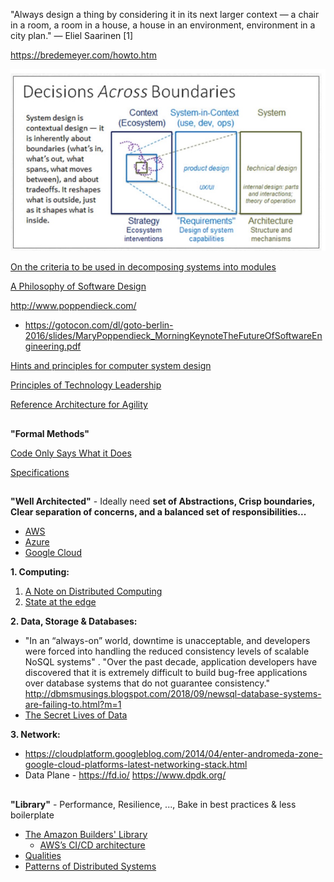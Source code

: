 "Always design a thing by considering it in its next larger context — a chair in a room, a room in a house, a house in an environment, environment in a city plan." — Eliel Saarinen [1]

https://bredemeyer.com/howto.htm

![](../images/Decisions%20across%20boundaries.jpeg)

[On the criteria to be used in decomposing systems into modules](https://blog.acolyer.org/2016/09/05/on-the-criteria-to-be-used-in-decomposing-systems-into-modules/)

[A Philosophy of Software Design](https://www.amazon.com/Philosophy-Software-Design-John-Ousterhout/dp/1732102201)

http://www.poppendieck.com/
* https://gotocon.com/dl/goto-berlin-2016/slides/MaryPoppendieck_MorningKeynoteTheFutureOfSoftwareEngineering.pdf

[Hints and principles for computer system design](https://www.microsoft.com/en-us/research/uploads/prod/2019/09/Hints-137-short.pdf)

[Principles of Technology Leadership](https://www.youtube.com/watch?v=9QMGAtxUlAc)

[Reference Architecture for Agility](https://github.com/wso2/reference-architecture)

##

**"Formal Methods"**

[Code Only Says What it Does](https://brooker.co.za/blog/2020/06/23/code.html)

[Specifications](../System/Specs.md)


##

**"Well Architected"** - Ideally need **set of Abstractions, Crisp boundaries, Clear separation of concerns, and a balanced set of responsibilities...**

* [AWS](https://aws.amazon.com/architecture)
* [Azure](https://azure.microsoft.com/en-us/blog/introducing-the-microsoft-azure-wellarchitected-framework/)
* [Google Cloud](https://cloud.google.com/architecture/framework)

**1. Computing:**

1. [A Note on Distributed Computing](https://github.com/papers-we-love/papers-we-love/blob/master/distributed_systems/a-note-on-distributed-computing.pdf)
2. [State at the edge](https://www.fastly.com/blog/state-at-the-edge)

**2. Data, Storage & Databases:**
* "In an “always-on” world, downtime is unacceptable, and developers were forced into handling the reduced consistency levels of scalable NoSQL systems" . "Over the past decade, application developers have discovered that it is extremely difficult to build bug-free applications over database systems that do not guarantee consistency." http://dbmsmusings.blogspot.com/2018/09/newsql-database-systems-are-failing-to.html?m=1
* [The Secret Lives of Data](http://thesecretlivesofdata.com/raft/)

**3. Network:**
* https://cloudplatform.googleblog.com/2014/04/enter-andromeda-zone-google-cloud-platforms-latest-networking-stack.html
* Data Plane - https://fd.io/ https://www.dpdk.org/

##

**"Library"** - Performance, Resilience, ..., Bake in best practices & less boilerplate

* [The Amazon Builders' Library](https://aws.amazon.com/builders-library/)
  * [AWS’s CI/CD architecture](https://aws.amazon.com/builders-library/automating-safe-hands-off-deployments/)
* [Qualities](https://github.com/mtnygard/architecture-qualities)
* [Patterns of Distributed Systems](https://martinfowler.com/articles/patterns-of-distributed-systems/index.html)




